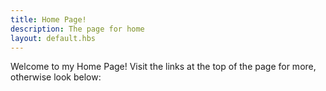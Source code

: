 ```yaml
---
title: Home Page!
description: The page for home
layout: default.hbs
---
```


Welcome to my Home Page!
Visit the links at the top of the page for more, otherwise look below:

